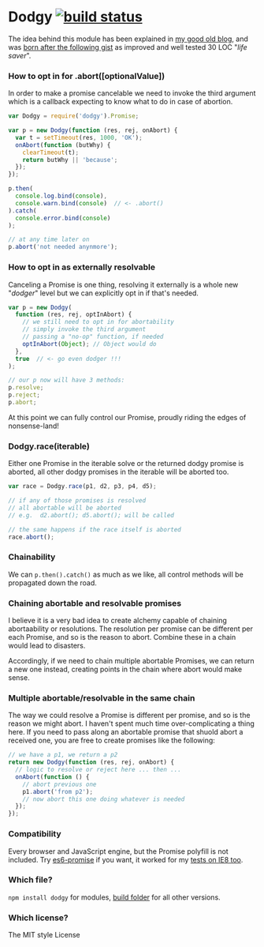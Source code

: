 Dodgy [![build status](https://secure.travis-ci.org/WebReflection/dodgy.svg)](http://travis-ci.org/WebReflection/dodgy)
=====

The idea behind this module has been explained in [my good old blog](http://webreflection.blogspot.co.uk/2015/09/on-cancelable-promises.html),
and was [born after the following gist](https://gist.github.com/WebReflection/796d1f04b1173fbcfe5a#file-lie-js) as improved and well tested 30 LOC "_life saver_".

### How to opt in for .abort([optionalValue])
In order to make a promise cancelable we need to invoke the third argument which is a callback expecting to know what to do in case of abortion.
```js
var Dodgy = require('dodgy').Promise;

var p = new Dodgy(function (res, rej, onAbort) {
  var t = setTimeout(res, 1000, 'OK');
  onAbort(function (butWhy) {
    clearTimeout(t);
    return butWhy || 'because';
  });
});

p.then(
  console.log.bind(console),
  console.warn.bind(console)  // <- .abort()
).catch(
  console.error.bind(console)
);

// at any time later on
p.abort('not needed anynmore');

```

### How to opt in as externally resolvable
Canceling a Promise is one thing, resolving it externally is a whole new "_dodger_" level but we can explicitly opt in if that's needed.
```js
var p = new Dodgy(
  function (res, rej, optInAbort) {
    // we still need to opt in for abortability
    // simply invoke the third argument
    // passing a "no-op" function, if needed
    optInAbort(Object); // Object would do
  },
  true  // <- go even dodger !!!
);

// our p now will have 3 methods:
p.resolve;
p.reject;
p.abort;
```
At this point we can fully control our Promise, proudly riding the edges of nonsense-land!


### Dodgy.race(iterable)

Either one Promise in the iterable solve or the returned dodgy promise is aborted, all other dodgy promises in the iterable will be aborted too.

```js
var race = Dodgy.race(p1, d2, p3, p4, d5);

// if any of those promises is resolved
// all abortable will be aborted
// e.g.  d2.abort(); d5.abort(); will be called

// the same happens if the race itself is aborted
race.abort();
```


### Chainability
We can `p.then().catch()` as much as we like, all control methods will be propagated down the road.

### Chaining abortable and resolvable promises
I believe it is a very bad idea to create alchemy capable of chaining abortaability or resolutions. The resolution per promise can be different per each Promise, and so is the reason to abort. Combine these in a chain would lead to disasters.

Accordingly, if we need to chain multiple abortable Promises, we can return a new one instead, creating points in the chain where abort would make sense.


### Multiple abortable/resolvable in the same chain
The way we could resolve a Promise is different per promise, and so is the reason we might abort.
I haven't spent much time over-complicating a thing here. If you need to pass along an abortable promise that shuold abort a received one, you are free to create promises like the following:
```js
// we have a p1, we return a p2
return new Dodgy(function (res, rej, onAbort) {
  // logic to resolve or reject here ... then ...
  onAbort(function () {
    // abort previous one
    p1.abort('from p2');
    // now abort this one doing whatever is needed
  });
});
```


### Compatibility
Every browser and JavaScript engine, but the Promise polyfill is not included.
Try [es6-promise](https://github.com/jakearchibald/es6-promise) if you want, it worked for my [tests on IE8 too](http://webreflection.github.io/dodgy/test/).

### Which file?
`npm install dodgy` for modules, [build folder](build/) for all other versions.

### Which license?
The MIT style License